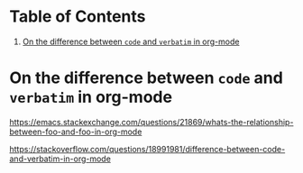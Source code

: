 
# Table of Contents

1.  [On the difference between `code` and `verbatim` in org-mode](#orgf7397ff)



<a id="orgf7397ff"></a>

# On the difference between `code` and `verbatim` in org-mode

<https://emacs.stackexchange.com/questions/21869/whats-the-relationship-between-foo-and-foo-in-org-mode>

<https://stackoverflow.com/questions/18991981/difference-between-code-and-verbatim-in-org-mode>

